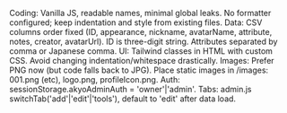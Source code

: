 Coding: Vanilla JS, readable names, minimal global leaks. No formatter configured; keep indentation and style from existing files.
Data: CSV columns order fixed (ID, appearance, nickname, avatarName, attribute, notes, creator, avatarUrl). ID is three-digit string. Attributes separated by comma or Japanese comma.
UI: Tailwind classes in HTML with custom CSS. Avoid changing indentation/whitespace drastically.
Images: Prefer PNG now (but code falls back to JPG). Place static images in /images: 001.png (etc), logo.png, profileIcon.png.
Auth: sessionStorage.akyoAdminAuth = 'owner'|'admin'.
Tabs: admin.js switchTab('add'|'edit'|'tools'), default to 'edit' after data load.
